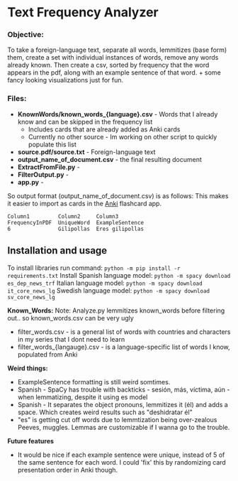 # Text Frequency Analyzer

### Objective: 
To take a foreign-language text, separate all words, lemmitizes (base form) them, create a set with individual instances of words, remove any words already known. 
Then create a csv, sorted by frequency that the word appears in the pdf, along with an example sentence of that word. + some fancy looking visualizations just for fun.

### Files:
- **KnownWords/known_words_{language}.csv** - Words that I already know and can be skipped in the frequency list
  - Includes cards that are already added as Anki cards
  - Currently no other source - Im working on other script to quickly populate this list
- **source.pdf/source.txt** - Foreign-language text
- **output_name_of_document.csv** - the final resulting document
- **ExtractFromFile.py** - 
- **FilterOutput.py** -
- **app.py** -


So output format (output_name_of_document.csv) is as follows:
This makes it easier to import as cards in the [Anki](https://apps.ankiweb.net/) flashcard app.
```
Column1		    Column2	    Column3
FrequencyInPDF	UniqueWord	ExampleSentence
6               Gilipollas  Eres gilipollas
```


## Installation and usage
To install libraries run command: `python -m pip install -r requirements.txt`
Install Spanish language model: `python -m spacy download es_dep_news_trf`
Italian language model: `python -m spacy download it_core_news_lg`
Swedish language model: `python -m spacy download sv_core_news_lg`


**Known_Words:**
Note: Analyze.py lemmitizes known_words before filtering out.. so known_words.csv can be very ugly
- filter_words.csv - is a general list of words with countries and characters in my series that I dont need to learn
- filter_words_{langauge}.csv - is a language-specific list of words I know, populated from Anki




**Weird things:**
- ExampleSentence formatting is still weird somtimes.
- Spanish - SpaCy has trouble with backticks - sesión, más, víctima, aún - when lemmatizing, despite it using es model
- Spanish - It separates the object pronouns, lemmitizes it (él) and adds a space. Which creates weird results such as "deshidratar él"
- "es" is getting cut off words due to lemmtization being over-zealous Peeves, muggles. Lemmas are customizable if I wanna go to the trouble.

**Future features**
- It would be nice if each example sentence were unique, instead of 5 of the same sentence for each word. I could 'fix' this by randomizing card presentation order in Anki though.
